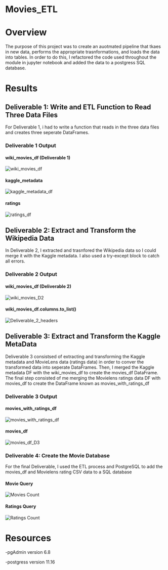 # Movies_ETL

# Overview
The purpose of this project was to create an auotmated pipeline that tkaes in new data, performs the appropriate trasnformations, and loads the data into tables. In order to do this, I refactored the code used throughout the module in jupyter notebook and added the data to a postgress SQL database.

# Results
## Deliverable 1: Write and ETL Function to Read Three Data Files
For Deliverable 1, i had to write a function that reads in the three data files and creates three seperate DataFrames.

### Deliverable 1 Output
#### wiki_movies_df (Deliverable 1)
![wiki_movies_df](./Resources/wiki_movies_df.png)

#### kaggle_metadata
![kaggle_metadata_df](./Resources/kaggle_metadata_df.png)

#### ratings
![ratings_df](./Resources/ratings_df.png)

## Deliverable 2: Extract and Transform the Wikipedia Data
In Deliverable 2, I extracted and trasnfored the Wikipedia data so I could merge it with the Kaggle metadata. I also used a try-except block to catch all errors.

### Deliverable 2 Output
#### wiki_movies_df (Deliverable 2)
![wiki_movies_D2](./Resources/wiki_movies_D2.png)

#### wiki_movies_df.columns.to_list()
![Deliverable_2_headers](./Resources/Deliverable_2_headers.png)

## Deliverable 3: Extract and Transform the Kaggle MetaData
Deliverable 3 consistsed of extracting and transforming the Kaggle metadata and MovieLens data (ratings data) in order to conver the transformed data into seperate DataFrames. Then, I merged the Kaggle metadata DF with the wiki_movies_df to create the movies_df DataFrame. The final step consisted of me merging the Movielens ratings data DF with movies_df to create the DataFrame known as movies_with_ratings_df

### Deliverable 3 Output
#### movies_with_ratings_df
![movies_with_ratings_df](./Resources/movies_with_ratings_df.png)

#### movies_df
![movies_df_D3](./Resources/movies_df_D3.png)

### Deliverable 4: Create the Movie Database
For the final Deliverable, I used the ETL process and PostgreSQL to add the movies_df and Movielens rating CSV data to a SQL database

#### Movie Query
![Movies Count](./Resources/movies_count.png)


#### Ratings Query
![Ratings Count](./Resources/ratings_count.png)

# Resources
-pgAdmin version 6.8

-postgress version 11.16
